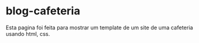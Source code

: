 # blog-cafeteria
Esta pagina foi feita para mostrar um template de um site de uma cafeteria usando html, css.
